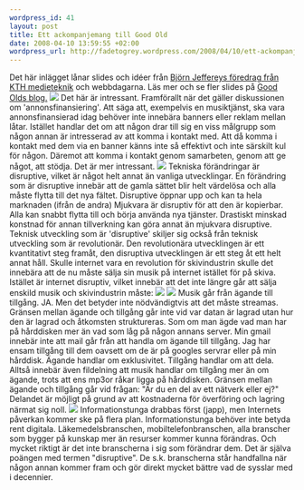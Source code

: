 ```yaml
--- 
wordpress_id: 41 
layout: post
title: Ett ackompanjemang till Good Old 
date: 2008-04-10 13:59:55 +02:00 
wordpress_url: http://fadetogrey.wordpress.com/2008/04/10/ett-ackompanjemang-till-good-old/ 
---
```


Det här inlägget lånar slides och idéer från [Björn Jeffereys föredrag från KTH medieteknik](http://www.goodold.se/blog/trend/2008/04/09/slides-for-kth-medieteknik/ "Björn Jeffereys föredrag från KTH medieteknik") och webbdagarna. Läs mer och se fler slides på [Good Olds blog.](http://www.goodold.se/ "Good Olds blog.") ![](http://docs.google.com/File?id=df2vgdxk_173dgffkbdr_b) Det här är intressant. Framförallt när det gäller diskussionen om 'annonsfinansiering'. Att säga att, exempelvis en musiktjänst, ska vara annonsfinansierad idag behöver inte innebära banners eller reklam mellan låtar. Istället handlar det om att någon drar till sig en viss målgrupp som någon annan är intresserad av att komma i kontakt med. Att då komma i kontakt med dem via en banner känns inte så effektivt och inte särskilt kul för någon. Däremot att komma i kontakt genom samarbeten, genom att ge något, att stödja. Det är mer intressant. ![](http://docs.google.com/File?id=df2vgdxk_169cd2rqqgk_b) Tekniska förändringar är disruptive, vilket är något helt annat än vanliga utvecklingar. En förändring som är disruptive innebär att de gamla sättet blir helt värdelösa och alla måste flytta till det nya fältet. Disruptive öppnar upp och kan ta hela marknaden (ifrån de andra) Mjukvara är disruptiv för att den är kopierbar. Alla kan snabbt flytta till och börja använda nya tjänster. Drastiskt minskad konstnad för annan tillverkning kan göra annat än mjukvara disruptive. Teknisk utveckling som är 'disruptive' skiljer sig också från teknisk utveckling som är revolutionär. Den revolutionära utvecklingen är ett kvantitativt steg framåt, den disruptiva utvecklingen är ett steg åt ett helt annat håll. Skulle internet vara en revolution för skivindustrin skulle det innebära att de nu måste sälja sin musik på internet istället för på skiva. Istället är internet disruptiv, vilket innebär att det inte längre går att sälja enskild musik och skivindustrin måste: ![](http://docs.google.com/File?id=df2vgdxk_170cs74h3dd_b) ![](http://docs.google.com/File?id=df2vgdxk_171d79bpkd2_b) Musik går från ägande till tillgång. JA. Men det betyder inte nödvändigtvis att det måste streamas. Gränsen mellan ägande och tillgång går inte vid var datan är lagrad utan hur den är lagrad och åtkomsten struktureras. Som om man ägde vad man har på hårddisken mer än vad som låg på någon annans server. Min gmail innebär inte att mail går från att handla om ägande till tillgång. Jag har ensam tillgång till dem oavsett om de är på googles servrar eller på min hårddisk. Ägande handlar om exklusivitet. Tillgång handlar om att dela. Alltså innebär även fildelning att musik handlar om tillgång mer än om ägande, trots att ens mp3or råkar ligga på hårddisken. Gränsen mellan ägande och tillgång går vid frågan: "Är du en del av ett nätverk eller ej?" Delandet är möjligt på grund av att kostnaderna för överföring och lagring närmat sig noll. ![](http://docs.google.com/File?id=df2vgdxk_172fz5nrfgq_b) Informationstunga drabbas först (japp), men Internets påverkan kommer ske på flera plan. Informationstunga behöver inte betyda rent digitala. Läkemedelsbranschen, mobiltelefonbranschen, alla branscher som bygger på kunskap mer än resurser kommer kunna förändras. Och mycket riktigt är det inte branscherna i sig som förändrar dem. Det är själva poängen med termen "disruptive". De s.k. branscherna står handfallna när någon annan kommer fram och gör direkt mycket bättre vad de sysslar med i decennier. 